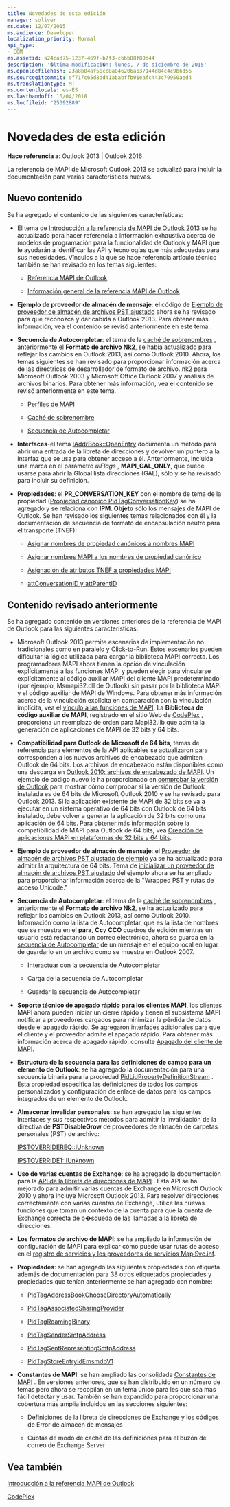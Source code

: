 ```yaml
---
title: Novedades de esta edición
manager: soliver
ms.date: 12/07/2015
ms.audience: Developer
localization_priority: Normal
api_type:
- COM
ms.assetid: a24cad75-1237-469f-b7f3-cbbb88f80d44
description: '�ltima modificaci�n: lunes, 7 de diciembre de 2015'
ms.openlocfilehash: 23a8b84af50cc8a046206ab37144d84c4c9b6d56
ms.sourcegitcommit: ef717c65d8dd41ababffb01eafc443c79950aed4
ms.translationtype: MT
ms.contentlocale: es-ES
ms.lasthandoff: 10/04/2018
ms.locfileid: "25392889"
---
```

# <a name="whats-new-in-this-edition"></a>Novedades de esta edición

 
  
**Hace referencia a**: Outlook 2013 | Outlook 2016 
  
La referencia de MAPI de Microsoft Outlook 2013 se actualizó para incluir la documentación para varias características nuevas. 
  
## <a name="new-content"></a>Nuevo contenido

Se ha agregado el contenido de las siguientes características:
  
- El tema de [Introducción a la referencia de MAPI de Outlook 2013](getting-started-with-the-outlook-mapi-reference.md) se ha actualizado para hacer referencia a información exhaustiva acerca de modelos de programación para la funcionalidad de Outlook y MAPI que le ayudarán a identificar las API y tecnologías que más adecuadas para sus necesidades. Vínculos a la que se hace referencia artículo técnico también se han revisado en los temas siguientes: 
    
  - [Referencia MAPI de Outlook](outlook-mapi-reference.md)
    
  - [Información general de la referencia MAPI de Outlook](outlook-mapi-reference-overview.md)
    
- **Ejemplo de proveedor de almacén de mensaje**: el código de [Ejemplo de proveedor de almacén de archivos PST ajustado](message-store-provider-sample.md) ahora se ha revisado para que reconozca y dar cabida a Outlook 2013. Para obtener más información, vea el contenido se revisó anteriormente en este tema. 
    
- **Secuencia de Autocompletar**: el tema de la [caché de sobrenombres](nickname-cache.md) , anteriormente el **Formato de archivo Nk2**, se había actualizado para reflejar los cambios en Outlook 2013, así como Outlook 2010. Ahora, los temas siguientes se han revisado para proporcionar información acerca de las directrices de desarrollador de formato de archivo. nk2 para Microsoft Outlook 2003 y Microsoft Office Outlook 2007 y análisis de archivos binarios. Para obtener más información, vea el contenido se revisó anteriormente en este tema.
    
  - [Perfiles de MAPI](mapi-profiles.md)
    
  - [Caché de sobrenombre](nickname-cache.md)
    
  - [Secuencia de Autocompletar](autocomplete-stream.md)
    
- **Interfaces**-el tema [IAddrBook::OpenEntry](iaddrbook-openentry.md) documenta un método para abrir una entrada de la libreta de direcciones y devolver un puntero a la interfaz que se usa para obtener acceso a él. Anteriormente, incluida una marca en el parámetro *ulFlags* , **MAPI_GAL_ONLY**, que puede usarse para abrir la Global lista direcciones (GAL), sólo y se ha revisado para incluir su definición.
    
- **Propiedades**: el **PR_CONVERSATION_KEY** con el nombre de tema de la propiedad ([Propiedad canónico PidTagConversationKey](pidtagconversationkey-canonical-property.md)) se ha agregado y se relaciona con **IPM. Objeto** sólo los mensajes de MAPI de Outlook. Se han revisado los siguientes temas relacionados con él y la documentación de secuencia de formato de encapsulación neutro para el transporte (TNEF): 
    
  - [Asignar nombres de propiedad canónicos a nombres MAPI](mapping-canonical-property-names-to-mapi-names.md)
    
  - [Asignar nombres MAPI a los nombres de propiedad canónico](mapping-mapi-names-to-canonical-property-names.md)
    
  - [Asignación de atributos TNEF a propiedades MAPI](mapping-of-tnef-attributes-to-mapi-properties.md)
    
  - [attConversationID y attParentID](attconversationid-and-attparentid.md)
    
## <a name="previously-revised-content"></a>Contenido revisado anteriormente

Se ha agregado contenido en versiones anteriores de la referencia de MAPI de Outlook para las siguientes características:
  
- Microsoft Outlook 2013 permite escenarios de implementación no tradicionales como en paralelo y Click-to-Run. Estos escenarios pueden dificultar la lógica utilizada para cargar la biblioteca MAPI correcta. Los programadores MAPI ahora tienen la opción de vinculación explícitamente a las funciones MAPI y pueden elegir para vincularse explícitamente al código auxiliar MAPI del cliente MAPI predeterminado (por ejemplo, Msmapi32.dll de Outlook) sin pasar por la biblioteca MAPI y el código auxiliar de MAPI de Windows. Para obtener más información acerca de la vinculación explícita en comparación con la vinculación implícita, vea el [vínculo a las funciones de MAPI](how-to-link-to-mapi-functions.md). La **Biblioteca de código auxiliar de MAPI**, registrado en el sitio Web de [CodePlex](https://mapistublibrary.codeplex.com/) , proporciona un reemplazo de orden para Mapi32.lib que admita la generación de aplicaciones de MAPI de 32 bits y 64 bits. 
    
- **Compatibilidad para Outlook de Microsoft de 64 bits**, temas de referencia para elementos de la API aplicables se actualizaron para corresponden a los nuevos archivos de encabezado que admiten Outlook de 64 bits. Los archivos de encabezado están disponibles como una descarga en [Outlook 2010: archivos de encabezado de MAPI](https://www.microsoft.com/downloads/details.aspx?FamilyID=f8d01fc8-f7b5-4228-baa3-817488a66db1). Un ejemplo de código nuevo le ha proporcionado en [comprobar la versión de Outlook](how-to-check-the-version-of-outlook.md) para mostrar cómo comprobar si la versión de Outlook instalada es de 64 bits de Microsoft Outlook 2010 y se ha revisado para Outlook 2013. Si la aplicación existente de MAPI de 32 bits se va a ejecutar en un sistema operativo de 64 bits con Outlook de 64 bits instalado, debe volver a generar la aplicación de 32 bits como una aplicación de 64 bits. Para obtener más información sobre la compatibilidad de MAPI para Outlook de 64 bits, vea [Creación de aplicaciones MAPI en plataformas de 32 bits y 64 bits](building-mapi-applications-on-32-bit-and-64-bit-platforms.md).
    
- **Ejemplo de proveedor de almacén de mensaje**: el [Proveedor de almacén de archivos PST ajustado de ejemplo](message-store-provider-sample.md) ya se ha actualizado para admitir la arquitectura de 64 bits. Tema de [inicializar un proveedor de almacén de archivos PST ajustado](initializing-a-wrapped-pst-store-provider.md) del ejemplo ahora se ha ampliado para proporcionar información acerca de la "Wrapped PST y rutas de acceso Unicode." 
    
- **Secuencia de Autocompletar**: el tema de la [caché de sobrenombres](nickname-cache.md) , anteriormente el **Formato de archivo Nk2**, se ha actualizado para reflejar los cambios en Outlook 2013, así como Outlook 2010. Información como la lista de Autocompletar, que es la lista de nombres que se muestra en el **para**, **Cc**y **CCO** cuadros de edición mientras un usuario está redactando un correo electrónico, ahora se guarda en la [secuencia de Autocompletar](autocomplete-stream.md) de un mensaje en el equipo local en lugar de guardarlo en un archivo como se muestra en Outlook 2007. 
    
  - Interactuar con la secuencia de Autocompletar
    
  - Carga de la secuencia de Autocompletar
    
  - Guardar la secuencia de Autocompletar
    
- **Soporte técnico de apagado rápido para los clientes MAPI**, los clientes MAPI ahora pueden iniciar un cierre rápido y tienen el subsistema MAPI notificar a proveedores cargados para minimizar la pérdida de datos desde el apagado rápido. Se agregaron interfaces adicionales para que el cliente y el proveedor admite el apagado rápido. Para obtener más información acerca de apagado rápido, consulte [Apagado del cliente de MAPI](client-shutdown-in-mapi.md).
    
- **Estructura de la secuencia para las definiciones de campo para un elemento de Outlook**: se ha agregado la documentación para una secuencia binaria para la propiedad [PidLidPropertyDefinitionStream](pidlidpropertydefinitionstream-canonical-property.md) . Esta propiedad especifica las definiciones de todos los campos personalizados y configuración de enlace de datos para los campos integrados de un elemento de Outlook. 
    
- **Almacenar invalidar personales**: se han agregado las siguientes interfaces y sus respectivos métodos para admitir la invalidación de la directiva de **PSTDisableGrow** de proveedores de almacén de carpetas personales (PST) de archivo: 
    
    [IPSTOVERRIDEREQ::IUnknown](ipstoverridereqiunknown.md)
    
    [IPSTOVERRIDE1::IUnknown](ipstoverride1iunknown.md)
    
- **Uso de varias cuentas de Exchange**: se ha agregado la documentación para la [API de la libreta de direcciones de MAPI](using-multiple-exchange-accounts.md) . Esta API se ha mejorado para admitir varias cuentas de Exchange en Microsoft Outlook 2010 y ahora incluye Microsoft Outlook 2013. Para resolver direcciones correctamente con varias cuentas de Exchange, utilice las nuevas funciones que toman un contexto de la cuenta para que la cuenta de Exchange correcta de b�squeda de las llamadas a la libreta de direcciones. 
    
- **Los formatos de archivo de MAPI**: se ha ampliado la información de configuración de MAPI para explicar cómo puede usar rutas de acceso en el [registro de servicios y los proveedores de servicios MapiSvc.inf](registering-services-and-service-providers-in-mapisvc-inf.md).
    
- **Propiedades**: se han agregado las siguientes propiedades con etiqueta además de documentación para 38 otros etiquetados propiedades y propiedades que tenían anteriormente se han agregado con nombre:
    
  - [PidTagAddressBookChooseDirectoryAutomatically](pidtagaddressbookchoosedirectoryautomatically-canonical-property.md)
    
  - [PidTagAssociatedSharingProvider](pidtagassociatedsharingprovider-canonical-property.md)
    
  - [PidTagRoamingBinary](pidtagroamingbinary-canonical-property.md)
    
  - [PidTagSenderSmtpAddress](pidtagsendersmtpaddress-canonical-property.md)
    
  - [PidTagSentRepresentingSmtpAddress](pidtagsentrepresentingsmtpaddress-canonical-property.md)
    
  - [PidTagStoreEntryIdEmsmdbV1](pidtagstoreentryidemsmdbv1-canonical-property.md)
    
- **Constantes de MAPI**: se han ampliado las consolidada [Constantes de MAPI](mapi-constants.md) . En versiones anteriores, que se han distribuido en un número de temas pero ahora se recopilan en un tema único para les que sea más fácil detectar y usar. También se han expandido para proporcionar una cobertura más amplia incluidos en las secciones siguientes: 
    
  - Definiciones de la libreta de direcciones de Exchange y los códigos de Error de almacén de mensajes
    
  - Cuotas de modo de caché de las definiciones para el buzón de correo de Exchange Server
    
## <a name="see-also"></a>Vea también



[Introducción a la referencia MAPI de Outlook](getting-started-with-the-outlook-mapi-reference.md)
  
[CodePlex](https://mapistublibrary.codeplex.com/)

